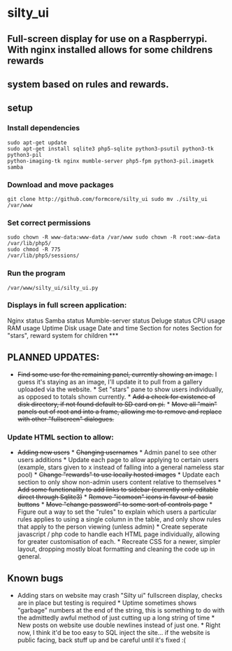 # silty_ui
## Full-screen display for use on a Raspberrypi. With nginx installed allows for some childrens rewards 
## system based on rules and rewards. 
## setup
### Install dependencies
```
sudo apt-get update
sudo apt-get install sqlite3 php5-sqlite python3-psutil python3-tk python3-pil 
python-imaging-tk nginx mumble-server php5-fpm python3-pil.imagetk samba
```

### Download and move packages
```
git clone http://github.com/formcore/silty_ui sudo mv ./silty_ui /var/www
```

### Set correct permissions
```
sudo chown -R www-data:www-data /var/www sudo chown -R root:www-data /var/lib/php5/
sudo chmod -R 775 
/var/lib/php5/sessions/
```

### Run the program
```
/var/www/silty_ui/silty_ui.py
```

### Displays in full screen application:
Nginx status Samba status Mumble-server status Deluge status CPU usage RAM usage Uptime Disk usage Date and 
time Section for notes Section for "stars", reward system for children ***
## PLANNED UPDATES:
* ~~Find some use for the remaining panel, currently showing an image.~~ I guess it's staying as an image, 
I'll update it to pull from a gallery uploaded via the website. * Set "stars" pane to show users 
individually, as opposed to totals shown currently. * ~~Add a check for existence of disk directory, if not 
found default to SD card on pi.~~ * ~~Move all "main" panels out of root and into a frame, allowing me to 
remove and replace with other "fullscreen" dialogues.~~
### Update HTML section to allow:
* ~~Adding new users~~ * ~~Changing usernames~~ * Admin panel to see other users additions * Update each page 
to allow applying to certain users (example, stars given to x instead of falling into a general nameless star 
pool) * ~~Change "rewards" to use locally hosted images~~ * Update each section to only show non-admin users 
content relative to themselves * ~~Add some functionality to add links to sidebar (currently only editable 
direct through Sqlite3)~~ * ~~Remove "icomoon" icons in favour of basic buttons~~ * ~~Move "change password" 
to some sort of controls page~~ * Figure out a way to set the "rules" to explain which users a particular 
rules applies to using a single column in the table, and only show rules that apply to the person viewing 
(unless admin) * Create seperate javascript / php code to handle each HTML page individually, allowing for 
greater customisation of each. * Recreate CSS for a newer, simpler layout, dropping mostly bloat formatting 
and cleaning the code up in general.
## Known bugs
* Adding stars on website may crash "Silty ui" fullscreen display, checks are in place but testing is 
required * Uptime sometimes shows "garbage" numbers at the end of the string, this is something to do with 
the admittedly awful method of just cutting up a long string of time * New posts on website use double 
newlines instead of just one. * Right now, I think it'd be too easy to SQL inject the site... if the website 
is public facing, back stuff up and be careful until it's fixed :(
